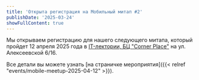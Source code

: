 ```yaml
---
title: 'Открыта регистрация на Мобильный митап #2'
publishDate: '2025-03-24'
showFullContent: true
---
```


Мы открываем регистрацию для нашего следующего митапа, который пройдет 12 апреля 2025 года в [IT-лектории, БЦ "Corner Place"](https://yandex.ru/maps/-/CHFHj6Z7) на ул. Алексеевской 6/16.

Все детали вы можете узнать [на страничке мероприятия]({{< relref "events/mobile-meetup-2025-04-12" >}}).

